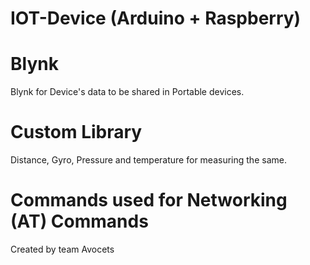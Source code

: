 # IOT-Device (Arduino + Raspberry)

# Blynk 

Blynk for Device's data to be shared in Portable devices.

# Custom Library

Distance, Gyro, Pressure and temperature for measuring the same.

# Commands used for Networking (AT) Commands


Created by team Avocets

